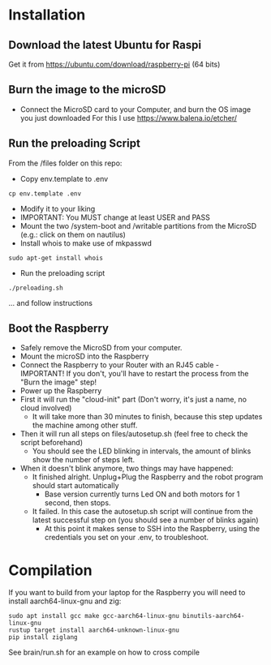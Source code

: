 # Installation

## Download the latest Ubuntu for Raspi
Get it from https://ubuntu.com/download/raspberry-pi (64 bits)

## Burn the image to the microSD
- Connect the MicroSD card to your Computer, and burn the OS image you just downloaded
For this I use https://www.balena.io/etcher/

## Run the preloading Script
From the /files folder on this repo:
- Copy env.template to .env
```
cp env.template .env
```
- Modify it to your liking
- IMPORTANT: You MUST change at least USER and PASS
- Mount the two /system-boot and /writable partitions from the MicroSD (e.g.: click on them on nautilus)
- Install whois to make use of mkpasswd
```
sudo apt-get install whois
```
- Run the preloading script
```
./preloading.sh
```
... and follow instructions

## Boot the Raspberry
- Safely remove the MicroSD from your computer.
- Mount the microSD into the Raspberry
- Connect the Raspberry to your Router with an RJ45 cable - IMPORTANT! If you don't, you'll have to restart the process from the "Burn the image" step!
- Power up the Raspberry
- First it will run the "cloud-init" part (Don't worry, it's just a name, no cloud involved) 
  - It will take more than 30 minutes to finish, because this step updates the machine among other stuff.
- Then it will run all steps on files/autosetup.sh (feel free to check the script beforehand)
  - You should see the LED blinking in intervals, the amount of blinks show the number of steps left.
- When it doesn't blink anymore, two things may have happened:
  - It finished alright. Unplug+Plug the Raspberry and the robot program should start automatically
    - Base version currently turns Led ON and both motors for 1 second, then stops.
  - It failed. In this case the autosetup.sh script will continue from the latest successful step on (you should see a number of blinks again)
    - At this point it makes sense to SSH into the Raspberry, using the credentials you set on your .env, to troubleshoot.

# Compilation
If you want to build from your laptop for the Raspberry you will need to install aarch64-linux-gnu and zig:
```
sudo apt install gcc make gcc-aarch64-linux-gnu binutils-aarch64-linux-gnu
rustup target install aarch64-unknown-linux-gnu
pip install ziglang
```

See brain/run.sh for an example on how to cross compile
